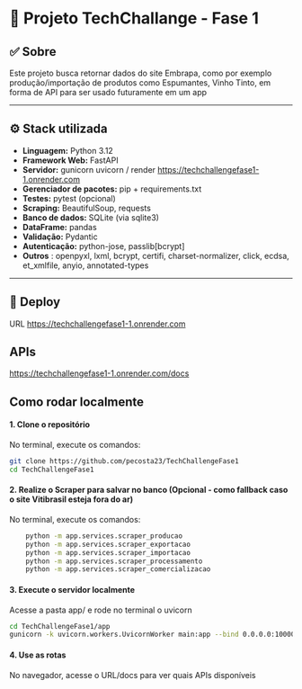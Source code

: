 # 🧠 Projeto TechChallange - Fase 1

## ✅ Sobre

Este projeto busca retornar dados do site Embrapa, como por exemplo produção/importação de produtos como Espumantes, Vinho Tinto, em forma de API para ser usado futuramente em um app

---

## ⚙️ Stack utilizada

- **Linguagem:** Python 3.12
- **Framework Web:**  FastAPI
- **Servidor:**  gunicorn uvicorn / render https://techchallengefase1-1.onrender.com
- **Gerenciador de pacotes:**  pip + requirements.txt
- **Testes:**  pytest (opcional)
- **Scraping:**  BeautifulSoup, requests
- **Banco de dados:**  SQLite (via sqlite3)
- **DataFrame:**  pandas
- **Validação:**  Pydantic
- **Autenticação:**  python-jose, passlib[bcrypt]
- **Outros** : openpyxl, lxml, bcrypt, certifi, charset-normalizer, click, ecdsa, et_xmlfile, anyio, annotated-types
---
## 🚀 Deploy

URL https://techchallengefase1-1.onrender.com

## APIs
https://techchallengefase1-1.onrender.com/docs




## Como rodar localmente

#### 1. Clone o repositório
No terminal, execute os comandos:
```bash
git clone https://github.com/pecosta23/TechChallengeFase1
cd TechChallengeFase1
```

#### 2. Realize o Scraper para salvar no banco (Opcional - como fallback caso o site Vitibrasil esteja fora do ar)
No terminal, execute os comandos:
```bash
    python -m app.services.scraper_producao
    python -m app.services.scraper_exportacao
    python -m app.services.scraper_importacao
    python -m app.services.scraper_processamento
    python -m app.services.scraper_comercializacao
```

#### 3. Execute o servidor localmente
Acesse a pasta app/ e rode no terminal o uvicorn
```bash
cd TechChallengeFase1/app
gunicorn -k uvicorn.workers.UvicornWorker main:app --bind 0.0.0.0:10000s
```

#### 4. Use as rotas
No navegador, acesse o URL/docs para ver quais APIs disponíveis
